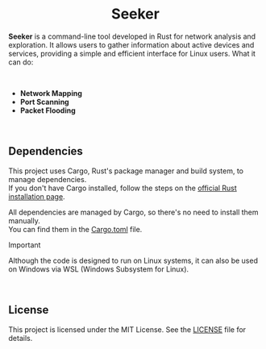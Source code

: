 <h1 align="center"> Seeker </h1>

**Seeker** is a command-line tool developed in Rust for network analysis and exploration. It allows users to gather information about active devices and services, providing a simple and efficient interface for Linux users. What it can do:

<br>

- **Network Mapping**
- **Port Scanning**
- **Packet Flooding**

<br>


## Dependencies
This project uses Cargo, Rust's package manager and build system, to manage dependencies.  
If you don't have Cargo installed, follow the steps on the [official Rust installation page](https://www.rust-lang.org/tools/install).

All dependencies are managed by Cargo, so there's no need to install them manually.  
You can find them in the [Cargo.toml](https://github.com/olivercalazans/seeker/blob/main/Cargo.toml) file.

> [!IMPORTANT]
> Although the code is designed to run on Linux systems, it can also be used on Windows via WSL (Windows Subsystem for Linux).
<br>



## License
This project is licensed under the MIT License. See the [LICENSE](LICENSE) file for details.
